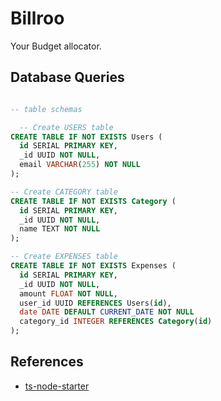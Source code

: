 # Billroo

Your Budget allocator.

## Database Queries

```sql

-- table schemas

  -- Create USERS table
CREATE TABLE IF NOT EXISTS Users (
  id SERIAL PRIMARY KEY,
  _id UUID NOT NULL,
  email VARCHAR(255) NOT NULL
);

-- Create CATEGORY table
CREATE TABLE IF NOT EXISTS Category (
  id SERIAL PRIMARY KEY,
  _id UUID NOT NULL,
  name TEXT NOT NULL
);

-- Create EXPENSES table
CREATE TABLE IF NOT EXISTS Expenses (
  id SERIAL PRIMARY KEY,
  _id UUID NOT NULL,
  amount FLOAT NOT NULL,
  user_id UUID REFERENCES Users(id),
  date DATE DEFAULT CURRENT_DATE NOT NULL
  category_id INTEGER REFERENCES Category(id)
);


```

## References

- [ts-node-starter](https://github.com/microsoft/TypeScript-Node-Starter?tab=readme-ov-file#project-structure)
